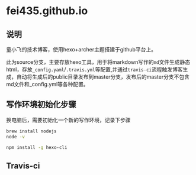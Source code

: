 # fei435.github.io

## 说明

童小飞的技术博客，使用hexo+archer主题搭建于github平台上。

此为source分支，主要存放hexo工具，用于将markdown写作的`md`文件生成静态html，存放`_config.yaml`/`.travis.yml`等配置,并通过`travis-ci`流程触发博客生成，自动将生成后的public目录发布到master分支，发布后的master分支不包含md文件和_config.yml等各种配置。

## 写作环境初始化步骤

换电脑后，需要初始化一个新的写作环境，记录下步骤

```bash
brew install nodejs
node -v

npm install -g hexo-cli
```

## Travis-ci

##
